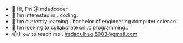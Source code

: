- 👋 Hi, I’m @Imdadcoder
- 👀 I’m interested in ..coding.
- 🌱 I’m currently learning . bachelor of engineering computer science.
- 💞️ I’m looking to collaborate on .c programming..
- 📫 How to reach me . imdadulhaq.5903@gmail.com

<!---
Imdadcoder/Imdadcoder is a ✨ special ✨ repository because its `README.md` (this file) appears on your GitHub profile.
You can click the Preview link to take a look at your changes.
--->

